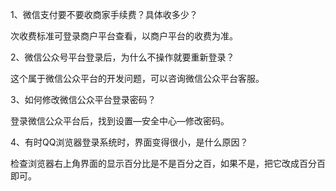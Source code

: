 1、微信支付要不要收商家手续费？具体收多少？

次收费标准可登录商户平台查看，以商户平台的收费为准。

2、微信公众号平台登录后，为什么不操作就要重新登录？

这个属于微信公众平台的开发问题，可以咨询微信公众平台客服。

3、如何修改微信公众平台登录密码？

登录微信公众平台后，找到设置—安全中心—修改密码。

4、有时QQ浏览器登录系统时，界面变得很小，是什么原因？

检查浏览器右上角界面的显示百分比是不是百分之百，如果不是，把它改成百分百即可。

